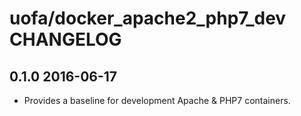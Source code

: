 # uofa/docker_apache2_php7_dev CHANGELOG

0.1.0 2016-06-17
----------------
- Provides a baseline for development Apache & PHP7 containers.
